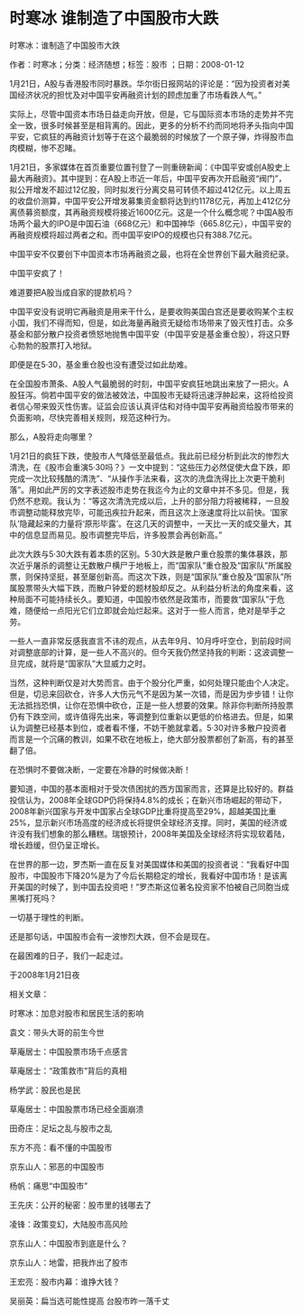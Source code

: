 # 时寒冰  谁制造了中国股市大跌    
    
时寒冰：谁制造了中国股市大跌    
作者：时寒冰；分类：经济随想；标签：股市 ；日期：2008-01-12    
1月21日，A股与香港股市同时暴跌。华尔街日报网站的评论是：“因为投资者对美国经济状况的担忧及对中国平安再融资计划的顾虑加重了市场看跌人气。”    
实际上，尽管中国资本市场日益走向开放，但是，它与国际资本市场的走势并不完全一致，很多时候甚至是相背离的。因此，更多的分析不约而同地将矛头指向中国平安，它疯狂的再融资计划等于在这个最脆弱的时候放了一个原子弹，炸得股市血肉模糊，惨不忍睹。    
1月21日，多家媒体在首页重要位置刊登了一则重磅新闻：《中国平安或创A股史上最大再融资》。其中提到：在A股上市近一年后，中国平安再次开启融资“阀门”，拟公开增发不超过12亿股，同时拟发行分离交易可转债不超过412亿元。以上周五的收盘价测算，中国平安公开增发募集资金额将达到约1178亿元，再加上412亿分离债募资额度，其再融资规模将接近1600亿元。这是一个什么概念呢？中国A股市场两个最大的IPO是中国石油（668亿元）和中国神华（665.8亿元），中国平安的再融资规模将超过两者之和。而中国平安IPO的规模也只有388.7亿元。    
中国平安不仅要创下中国资本市场再融资之最，也将在全世界创下最大融资纪录。    
中国平安疯了！    
难道要把A股当成自家的提款机吗？    
中国平安没有说明它再融资是用来干什么，是要收购美国白宫还是要收购某个主权小国，我们不得而知，但是，如此海量再融资无疑给市场带来了毁灭性打击。众多基金和部分散户投资者愤怒地抛售中国平安（中国平安是基金重仓股），将这只野心勃勃的股票打入地狱。    
即便是在5·30，基金重仓股也没有遭受过如此劫难。    
在全国股市萧条、A股人气最脆弱的时刻，中国平安疯狂地跳出来放了一把火。A股狂泻。倘若中国平安的做法被效法，中国股市无疑将迅速浮肿起来，这将给投资者信心带来毁灭性伤害。证监会应该认真评估和对待中国平安再融资给股市带来的负面影响，尽快完善相关规则，规范这种行为。    
那么，A股将走向哪里？    
1月21日的疯狂下跌，使股市人气降低至最低点。我此前已经分析到此次的惨烈大清洗，在《股市会重演5·30吗？》一文中提到：“这些压力必然促使大盘下跌，即完成一次比较残酷的清洗”、“从操作手法来看，这次的洗盘洗得比上次更干脆利落”。用如此严厉的文字表述股市走势在我迄今为止的文章中并不多见。但是，我仍然不悲观。我认为：“等这次清洗完成以后，上升的部分阻力将被稀释，一旦股市调整动能释放完毕，可能迅疾拉升起来，而且这次上涨速度将比以前快。‘国家队’隐藏起来的力量将‘原形毕露’。在这几天的调整中，一天比一天的成交量大，其中的信息显而易见。股市调整完毕后，许多股票会再创新高。”    
此次大跌与5·30大跌有着本质的区别。5·30大跌是散户重仓股票的集体暴跌，那次近乎屠杀的调整让无数散户横尸于地板上，而“国家队”重仓股及“国家队”所属股票，则保持坚挺，甚至屡创新高。而这次下跌，则是“国家队”重仓股及“国家队”所属股票带头大幅下跌，而散户钟爱的题材股却反之。从利益分析法的角度来看，这种局面不可能持续长久。要知道，中国股市依然是政策市，而要救“国家队”于危难，随便给一点阳光它们立即就会灿烂起来。这对于一些人而言，绝对是举手之劳。    
一些人一直非常反感我直言不讳的观点，从去年9月、10月呼吁空仓，到前段时间对调整底部的计算，是一些人不高兴的。但今天我仍然坚持我的判断：这波调整一旦完成，就将是“国家队”大显威力之时。    
当然，这种判断仅是对大势而言。由于个股分化严重，如何处理只能由个人决定。但是，切忌来回砍仓，许多人大伤元气不是因为某一次错，而是因为步步错！让你无法抵挡恐惧，让你在恐惧中砍仓，正是一些人想要的效果。除非你判断所持股票仍有下跌空间，或许值得先出来，等调整到位重新以更低的价格进去。但是，如果认为调整已经基本到位，或者看不懂，不妨干脆就拿着。5·30对许多散户投资者而言是一个沉痛的教训，如果不砍在地板上，绝大部分股票都创了新高，有的甚至翻了倍。    
在恐惧时不要做决断，一定要在冷静的时候做决断！    
要知道，中国的基本面相对于受次债困扰的西方国家而言，还算是比较好的。群益投信认为，2008年全球GDP仍将保持4.8%的成长；在新兴市场崛起的带动下，2008年新兴国家与开发中国家占全球GDP比重将提高至29%，超越美国比重25%，显示新兴市场高度的经济成长将提供全球经济支撑。同时，美国的经济或许没有我们想象的那么糟糕。瑞银预计，2008年美国及全球经济将实现软着陆，增长趋缓，但仍呈正增长。    
在世界的那一边，罗杰斯一直在反复对美国媒体和美国的投资者说：“我看好中国股市，中国股市下降20%是为了今后长期稳定的增长，我看好中国市场！是该离开美国的时候了，到中国去投资吧！”罗杰斯这位著名投资家不怕被自己同胞当成黑嘴打死吗？    
一切基于理性的判断。    
还是那句话，中国股市会有一波惨烈大跌，但不会是现在。    
在最困难的日子，我们一起走过。    
于2008年1月21日夜    
    
相关文章：    
时寒冰：加息对股市和居民生活的影响    
袁文：带头大哥的前生今世    
草庵居士：中国股票市场千点感言    
草庵居士：“政策救市”背后的真相    
杨学武：股民也是民    
草庵居士：中国股票市场已经全面崩溃    
田奇庄：足坛之乱与股市之乱    
东方不亮：看不懂的中国股市    
京东山人：邪恶的中国股市    
杨帆：痛思“中国股市”    
王先庆：公开的秘密：股市里的钱哪去了    
凌锋：政策变幻，大陆股市高风险    
京东山人：中国股市到底是什么？    
京东山人：地雷，把我炸出了股市    
王宏亮：股市内幕：谁挣大钱？    
吴丽英：扁当选可能性提高 台股市昨一落千丈
